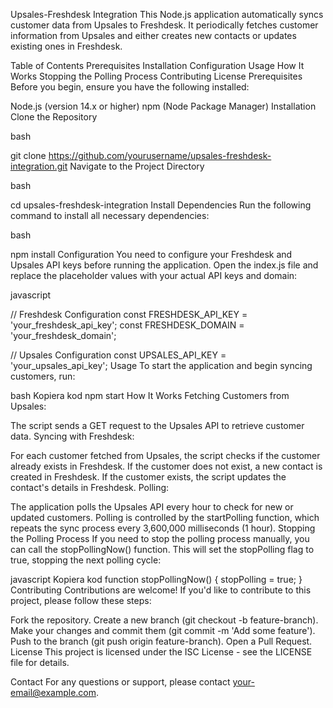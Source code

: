 Upsales-Freshdesk Integration
This Node.js application automatically syncs customer data from Upsales to Freshdesk. It periodically fetches customer information from Upsales and either creates new contacts or updates existing ones in Freshdesk.

Table of Contents
Prerequisites
Installation
Configuration
Usage
How It Works
Stopping the Polling Process
Contributing
License
Prerequisites
Before you begin, ensure you have the following installed:

Node.js (version 14.x or higher)
npm (Node Package Manager)
Installation
Clone the Repository

bash

git clone https://github.com/yourusername/upsales-freshdesk-integration.git
Navigate to the Project Directory

bash
 
cd upsales-freshdesk-integration
Install Dependencies Run the following command to install all necessary dependencies:

bash

npm install
Configuration
You need to configure your Freshdesk and Upsales API keys before running the application. Open the index.js file and replace the placeholder values with your actual API keys and domain:

javascript

// Freshdesk Configuration
const FRESHDESK_API_KEY = 'your_freshdesk_api_key';
const FRESHDESK_DOMAIN = 'your_freshdesk_domain';

// Upsales Configuration
const UPSALES_API_KEY = 'your_upsales_api_key';
Usage
To start the application and begin syncing customers, run:

bash
Kopiera kod
npm start
How It Works
Fetching Customers from Upsales:

The script sends a GET request to the Upsales API to retrieve customer data.
Syncing with Freshdesk:

For each customer fetched from Upsales, the script checks if the customer already exists in Freshdesk.
If the customer does not exist, a new contact is created in Freshdesk.
If the customer exists, the script updates the contact's details in Freshdesk.
Polling:

The application polls the Upsales API every hour to check for new or updated customers.
Polling is controlled by the startPolling function, which repeats the sync process every 3,600,000 milliseconds (1 hour).
Stopping the Polling Process
If you need to stop the polling process manually, you can call the stopPollingNow() function. This will set the stopPolling flag to true, stopping the next polling cycle:

javascript
Kopiera kod
function stopPollingNow() {
  stopPolling = true;
}
Contributing
Contributions are welcome! If you'd like to contribute to this project, please follow these steps:

Fork the repository.
Create a new branch (git checkout -b feature-branch).
Make your changes and commit them (git commit -m 'Add some feature').
Push to the branch (git push origin feature-branch).
Open a Pull Request.
License
This project is licensed under the ISC License - see the LICENSE file for details.

Contact
For any questions or support, please contact your-email@example.com.
